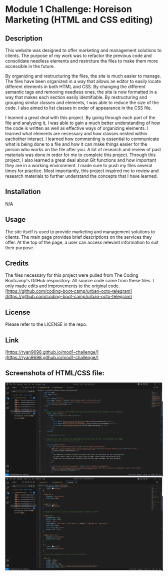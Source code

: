 # Module 1 Challenge: Horeison Marketing (HTML and CSS editing)

## Description

This website was designed to offer marketing and management solutions to clients. The purpose of my
work was to refactor the previous code and consolidate needless elements and restrcture the files to make
them more accessible in the future.

By organizing and restructuring the files, the site is much easier to manage. The files have been
organized in a way that allows an editor to easily locate different elements in both HTML and CSS.
By changing the different semantic tags and removing needless ones, the site is now formatted
in a way that makes each section easily identifiable. By restructuring and grouping similar classes
and elements, I was able to reduce the size of the code. I also aimed to list classes in order
of appearance in the CSS file.

I learned a great deal with this project. By going through each part of the file and analyzing it, I 
was able to gain a much better understanding of how the code is written as well as effective ways of
organizing elements. I learned what elements are necessary and how classes nested within eachother 
interact. I learned how commenting is essential to communicate what is being done to a file and how
it can make things easier for the person who works on the file after you. A lot of research and review
of past materials was done in order for me to complete this project. Through this project, I also
learned a great deal about Git functions and how important they are in a working environment. I made
sure to push my files several times for practice. Most importantly, this project inspired me to review
and research materials to further understand the concepts that I have learned.

## Installation

N/A

## Usage

The site itself is used to provide marketing and management solutions to clients. The main page provides
brief descriptions on the services they offer. At the top of the page, a user can access relevant 
information to suit their purpose.

## Credits

The files necessary for this project were pulled from The Coding Bootcamp's GitHub respository. All source code came
from these files. I only made edits and improvements to the original code.
[https://github.com/coding-boot-camp/urban-octo-telegram](https://github.com/coding-boot-camp/urban-octo-telegram)

## License

Please refer to the LICENSE in the repo.

## Link

[https://ryan9698.github.io/mod1-challenge/](https://ryan9698.github.io/mod1-challenge/)

## Screenshots of HTML/CSS file:

![HTML Screenshot](assets/mod1ss1.png)
![CSS Screenshot](assets/mod1ss2.png)
